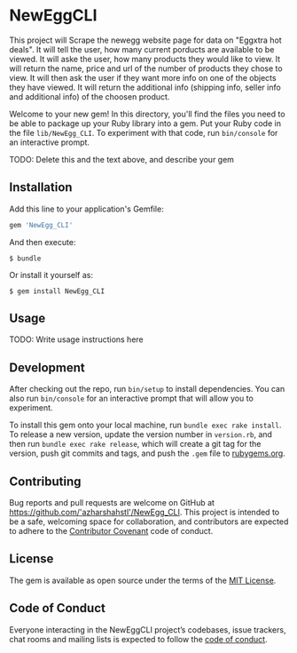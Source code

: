 # NewEggCLI

This project will Scrape the newegg website page for data on "Eggxtra hot deals".    It will tell the user, how many current porducts are available to be viewed.  It will aske the user, how many products they would like to view.  It will return the name, price and url of the number of products they chose to view.  It will then ask the user if they want more info on one of the objects they have viewed.  It will return the additional info (shipping info, seller info and additional info) of the choosen product.    


Welcome to your new gem! In this directory, you'll find the files you need to be able to package up your Ruby library into a gem. Put your Ruby code in the file `lib/NewEgg_CLI`. To experiment with that code, run `bin/console` for an interactive prompt.

TODO: Delete this and the text above, and describe your gem

## Installation

Add this line to your application's Gemfile:

```ruby
gem 'NewEgg_CLI'
```

And then execute:

    $ bundle

Or install it yourself as:

    $ gem install NewEgg_CLI

## Usage

TODO: Write usage instructions here

## Development

After checking out the repo, run `bin/setup` to install dependencies. You can also run `bin/console` for an interactive prompt that will allow you to experiment.

To install this gem onto your local machine, run `bundle exec rake install`. To release a new version, update the version number in `version.rb`, and then run `bundle exec rake release`, which will create a git tag for the version, push git commits and tags, and push the `.gem` file to [rubygems.org](https://rubygems.org).

## Contributing

Bug reports and pull requests are welcome on GitHub at https://github.com/'azharshahstl'/NewEgg_CLI. This project is intended to be a safe, welcoming space for collaboration, and contributors are expected to adhere to the [Contributor Covenant](http://contributor-covenant.org) code of conduct.

## License

The gem is available as open source under the terms of the [MIT License](https://opensource.org/licenses/MIT).

## Code of Conduct

Everyone interacting in the NewEggCLI project’s codebases, issue trackers, chat rooms and mailing lists is expected to follow the [code of conduct](https://github.com/'azharshahstl'/NewEgg_CLI/blob/master/CODE_OF_CONDUCT.md).
